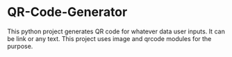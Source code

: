# QR-Code-Generator

This python project generates QR code for whatever data user inputs. It can be link or any text.
This project uses image and qrcode modules for the purpose.

